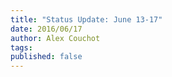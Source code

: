 ```yaml
---
title: "Status Update: June 13-17"
date: 2016/06/17
author: Alex Couchot
tags: 
published: false
---
```

